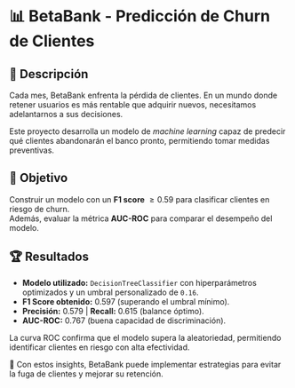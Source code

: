 # 📊 BetaBank - Predicción de Churn de Clientes  

## 🚀 Descripción  

Cada mes, BetaBank enfrenta la pérdida de clientes. En un mundo donde retener usuarios es más rentable que adquirir nuevos, necesitamos adelantarnos a sus decisiones.  

Este proyecto desarrolla un modelo de *machine learning* capaz de predecir qué clientes abandonarán el banco pronto, permitiendo tomar medidas preventivas.  

## 🎯 Objetivo  

Construir un modelo con un **F1 score** $\geq 0.59$ para clasificar clientes en riesgo de churn.  
Además, evaluar la métrica **AUC-ROC** para comparar el desempeño del modelo.  

## 🏆 Resultados  

- **Modelo utilizado:** `DecisionTreeClassifier` con hiperparámetros optimizados y un umbral personalizado de `0.16`.  
- **F1 Score obtenido:** $0.597$ (superando el umbral mínimo).  
- **Precisión:** $0.579$ | **Recall:** $0.615$ (balance óptimo).  
- **AUC-ROC:** $0.767$ (buena capacidad de discriminación).  

La curva ROC confirma que el modelo supera la aleatoriedad, permitiendo identificar clientes en riesgo con alta efectividad.  

📌 Con estos insights, BetaBank puede implementar estrategias para evitar la fuga de clientes y mejorar su retención.  
